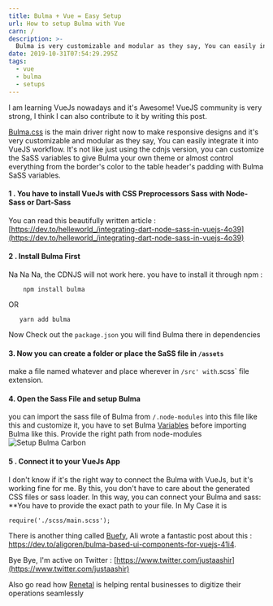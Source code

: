 ```yaml
---
title: Bulma + Vue = Easy Setup
url: How to setup Bulma with Vue
carn: /
description: >-
  Bulma is very customizable and modular as they say, You can easily integrate it into VueJS workflow. It's not like just using the cdnjs version, you can customize the SaSS variables to give Bulma your own theme or almost control everything from the border's color to the table header's padding with Bulma SaSS variables.
date: 2019-10-31T07:54:29.295Z
tags:
  - vue
  - bulma
  - setups
---
```

I am learning VueJs nowadays and it's Awesome! VueJS community is very strong, I think I can also contribute to it by writing this post.

[Bulma.css](http://bulma.io) is the main driver right now to make responsive designs and it's very customizable and modular as they say, You can easily integrate it into VueJS workflow. It's not like just using the cdnjs version, you can customize the SaSS variables to give Bulma your own theme or almost control everything from the border's color to the table header's padding with Bulma SaSS variables.

#### 1 . You have to install VueJs with CSS Preprocessors Sass with Node-Sass or Dart-Sass

You can read this beautifully written article : [https://dev.to/helleworld_/integrating-dart-node-sass-in-vuejs-4o39](https://dev.to/helleworld_/integrating-dart-node-sass-in-vuejs-4o39)

#### 2 . Install Bulma First

Na Na Na, the CDNJS will not work here. you have to install it through npm :

```
    npm install bulma
```

OR

```
   yarn add bulma
```

Now Check out the `package.json` you will find Bulma there in dependencies

#### 3. Now you can create a folder or place the SaSS file in `/assets`

make a file named whatever and place wherever in `/src' with`.scss` file extension.

#### 4. Open the Sass File and setup Bulma

you can import the sass file of Bulma from `/.node-modules` into this file like this and customize it, you have to set Bulma [Variables](https://bulma.io/documentation/customize/variables/) before importing Bulma like this. Provide the right path from node-modules ![Setup Bulma Carbon](https://thepracticaldev.s3.amazonaws.com/i/hdtbma337wcz4318ad51.png)

#### 5 . Connect it to your VueJs App

I don't know if it's the right way to connect the Bulma with VueJs, but it's working fine for me. By this, you don't have to care about the generated CSS files or sass loader. In this way, you can connect your Bulma and sass: \*\*You have to provide the exact path to your file. In My Case it is

```
require('./scss/main.scss');
```

There is another thing called [Buefy](https://www.buefy.org), Ali wrote a fantastic post about this : <https://dev.to/aligoren/bulma-based-ui-components-for-vuejs-41i4>.

Bye Bye, I'm active on Twitter : [https://www.twitter.com/justaashir](https://www.twitter.com/justaashir)

Also go read how [Renetal](https://renetal.com) is helping rental businesses to digitize their operations seamlessly

